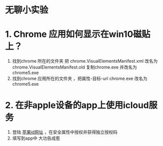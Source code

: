 # 无聊小实验

# 1. Chrome 应用如何显示在win10磁贴上？

1. 找到chrome 所在的文件夹 把 chrome.VisualElementsManifest.xml 改名为chrome.VisualElementsManifest.old 复制chrome.exe 并改名为chrome5.exe
1. 找到chrome 应用所在的文件夹 ，把属性-目标-url chrome.exe 改名为chrome5.exe

# 2. 在非apple设备的app上使用icloud服务

1. 登陆 [苹果id网址](https://appleid.apple.com/#!&page=signin) ，在安全属性中授权并获得独立授权码
1. 填写到app中 大功告成惹